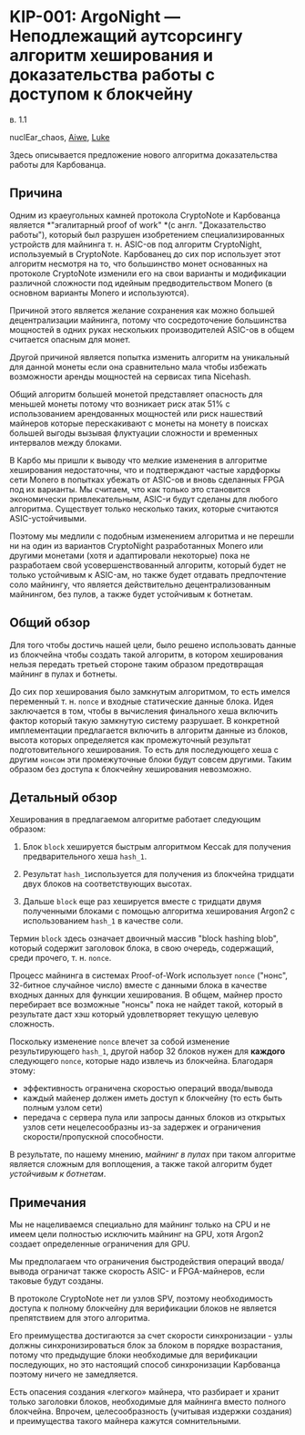
# KIP-001: ArgoNight — Неподлежащий аутсорсингу алгоритм хеширования и доказательства работы с доступом к блокчейну

в. 1.1

nuclEar_chaos, [Aiwe](https://github.com/aivve), [Luke](https://github.com/ClashLuke)

Здесь описывается предложение нового алгоритма доказательства работы для Карбованца.

## Причина

Одним из краеугольных камней протокола CryptoNote и Карбованца является *"эгалитарный proof of work" *(с англ. "Доказательство работы"), который был разрушен изобретением специализированных устройств для майнинга т. н. ASIC-ов под алгоритм CryptoNight, используемый в CryptoNote. Карбованец до сих пор использует этот алгоритм несмотря на то, что большинство монет основанных на протоколе CryptoNote изменили его на свои варианты и модификации различной сложности под идейным предводительством Monero (в основном варианты Monero и используются).

Причиной этого является желание сохранения как можно большей децентрализации майнинга, потому что сосредоточение большинства мощностей в одних руках нескольких производителей ASIC-ов в общем  считается опасным для монет.

Другой причиной является попытка изменить алгоритм на уникальный для данной монеты если она сравнительно мала чтобы избежать возможности аренды мощностей на сервисах типа Nicehash.

Общий алгоритм большей монетой представляет опасность для меньшей монеты потому что возникает риск атак 51% с использованием арендованных мощностей или риск нашествий майнеров которые перескакивают с монеты на монету в поисках большей выгоды вызывая флуктуации сложности и временных интервалов между блоками.

В Карбо мы пришли к выводу что мелкие изменения в алгоритме хеширования недостаточны, что и подтверждают частые хардфоркы сети Monero в попытках убежать от ASIC-ов и вновь сделанных FPGA под их варианты. Мы считаем, что как только это становится экономически привлекательным, ASIC-и будут сделаны для любого алгоритма. Существует только несколько таких, которые считаются ASIC-устойчивыми.

Поэтому мы медлили с подобным изменением алгоритма и не перешли ни на один из вариантов CryptoNight разработанных Monero или другими монетами (хотя и адаптировали некоторые) пока не разработаем свой усовершенствованный алгоритм, который будет не только устойчивым к ASIC-ам, но также будет отдавать предпочтение соло майнингу, что является действительно децентрализованным майнингом, без пулов, а также будет устойчивым к ботнетам.


## Общий обзор

Для того чтобы достичь нашей цели, было решено использовать данные из блокчейна чтобы создать такой алгоритм, в котором хеширования нельзя передать третьей стороне таким образом предотвращая майнинг в пулах и ботнеты.

До сих пор хеширования было замкнутым алгоритмом, то есть имелся переменный т. н. `nonce` и входные статические данные блока. Идея заключается в том, чтобы в вычисления финального хеша включить фактор который такую замкнутую систему разрушает. В конкретной имплементации предлагается включить в алгоритм данные из блоков, высота которых определяется как промежуточный результат подготовительного хеширования. То есть для последующего хеша с другим `нонсом` эти промежуточные блоки будут совсем другими. Таким образом без доступа к блокчейну хеширования невозможно.


## Детальный обзор

Хеширования в предлагаемом алгоритме работает следующим образом:

1) Блок `block` хешируется быстрым алгоритмом Keccak для получения предварительного хеша `hash_1`.

2) Результат `hash_1`используется для получения из блокчейна тридцати двух блоков на соответствующих высотах.

3) Дальше `block` еще раз хешируется вместе с тридцати двумя полученными блоками с помощью алгоритма хеширования Argon2 с использованием `hash_1` в качестве соли.

Термин `block` здесь означает двоичный массив "block hashing blob", который содержит заголовок блока, в свою очередь, содержащий, среди прочего, т. н. `nonce`.

Процесс майнинга в системах Proof-of-Work использует `nonce` ("нонс", 32-битное случайное число) вместе с данными блока в качестве входных данных для функции хеширования. В общем, майнер просто перебирает все возможные "нонсы" пока не найдет такой, который в результате даст хэш который удовлетворяет текущую целевую сложность.

Поскольку изменение `nonce` влечет за собой изменение результирующего `hash_1`, другой набор 32 блоков нужен для **каждого** следующего `nonce`, которые надо извлечь из блокчейна. Благодаря этому:

* эффективность ограничена скоростью операций ввода/вывода
* каждый майенер должен иметь доступ к блокчейну (то есть быть полным узлом сети)
* передача с сервера пула или запросы данных блоков из открытых узлов сети нецелесообразны из-за задержек и ограничения скорости/пропускной способности.

В результате, по нашему мнению, *майнинг в пулах* при таком алгоритме является сложным для воплощения, а также такой алгоритм будет *устойчивым к ботнетам*.

## Примечания

Мы не нацеливаемся специально для майнинг только на CPU и не имеем цели полностью исключить майнинг на GPU, хотя Argon2 создает определенные ограничения для GPU.

Мы предполагаем что ограничения быстродействия операций ввода/вывода ограничат также скорость ASIC- и FPGA-майнеров, если таковые будут созданы.

В протоколе CryptoNote нет ли узлов SPV, поэтому необходимость доступа к полному блокчейну для верификации блоков не является препятствием для этого алгоритма. 

Его преимущества достигаются за счет скорости синхронизации - узлы должны синхронизироваться блок за блоком в порядке возрастания, потому что предыдущие блоки необходимые для верификации последующих, но это настоящий способ синхронизации Карбованца поэтому ничего не замедляется.

Есть опасения создания «легкого» майнера, что разбирает и хранит только заголовки блоков, необходимые для майнинга вместо полного блокчейна. Впрочем, целесообразность (учитывая издержки создания) и преимущества такого майнера кажутся сомнительными.

